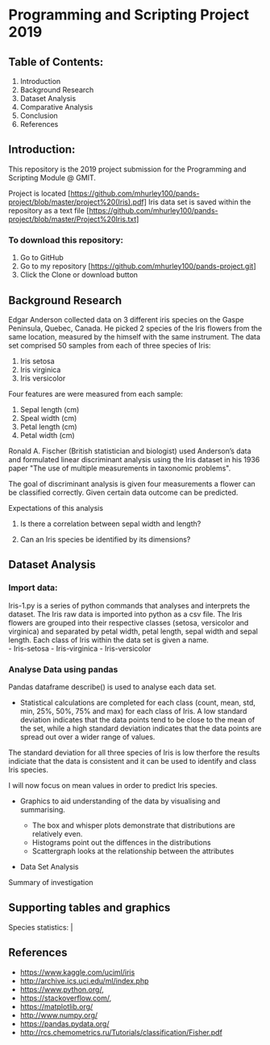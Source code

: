 # Programming and Scripting Project 2019

## Table of Contents:

1.   Introduction
2.   Background Research
3.   Dataset Analysis
4.   Comparative Analysis
5.   Conclusion
6.   References

## Introduction:
This repository is the 2019 project submission for the Programming and Scripting Module @ GMIT.

Project is located [https://github.com/mhurley100/pands-project/blob/master/project%20(Iris).pdf]
Iris data set is saved within the repository as a text file [https://github.com/mhurley100/pands-project/blob/master/Project%20Iris.txt]
      
### To download this repository:

1. Go to GitHub
2. Go to my repository [https://github.com/mhurley100/pands-project.git]
3. Click the Clone or download button

## Background Research
Edgar Anderson collected data on 3 different iris species on the Gaspe Peninsula, Quebec, Canada.
He picked 2 species of the Iris flowers from the same location, measured by the himself with the same instrument.
The data set comprised 50 samples from each of three species of Iris:
1. Iris setosa
2. Iris virginica
3. Iris versicolor

Four features are were measured from each sample:
1. Sepal length (cm)
2. Speal width (cm)
3. Petal length (cm)
4. Petal width (cm) 

Ronald A. Fischer (British statistician and biologist) used Anderson’s data and formulated linear discriminant analysis using the Iris dataset in his 1936 paper "The use of multiple measurements in taxonomic problems". 

The goal of discriminant analysis is given four measurements a flower can be classified correctly. Given certain data outcome can be predicted.

Expectations of this analysis

1. Is there a correlation between sepal width and length?

2. Can an Iris species be identified by its dimensions?

## Dataset Analysis

### Import data:
Iris-1.py is a series of python commands that analyses and interprets the dataset.  The Iris raw data is imported into python as a csv file.  The Iris flowers are grouped into their respective classes (setosa, versicolor and virginica) and separated by petal width, petal length, sepal width and sepal length.  Each class of Iris within the data set is given a name.  
    - Iris-setosa
    - Iris-virginica
    - Iris-versicolor

### Analyse Data using pandas
Pandas dataframe describe() is used to analyse each data set.
- Statistical calculations are completed for each class (count, mean, std, min, 25%, 50%, 75% and max) for each class of Iris.
A low standard deviation indicates that the data points tend to be close to the mean of the set, while a high standard deviation indicates that the data points are spread out over a wider range of values.

The standard deviation for all three species of Iris is low therfore the results indiciate that the data is consistent and it can be 
used to identify and class Iris species.  

I will now focus on mean values in order to predict Iris species.

- Graphics to aid understanding of the data by visualising and summarising.
    - The box and whisper plots demonstrate that distributions are relatively even.
    - Histograms point out the diffences in the distributions
    - Scattergraph looks at the relationship between the attributes

- Data Set Analysis

Summary of investigation
## Supporting tables and graphics
 Species statistics:      |
##  References

- https://www.kaggle.com/uciml/iris
- http://archive.ics.uci.edu/ml/index.php
- https://www.python.org/,
- https://stackoverflow.com/,
- https://matplotlib.org/
- http://www.numpy.org/
- https://pandas.pydata.org/
- http://rcs.chemometrics.ru/Tutorials/classification/Fisher.pdf